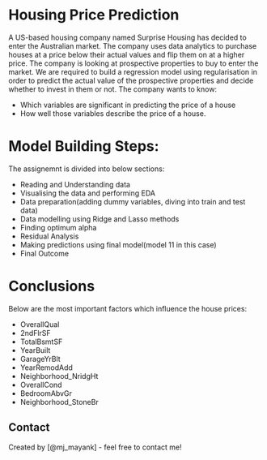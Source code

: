 # Housing Price Prediction
A US-based housing company named Surprise Housing has decided to enter the Australian market. The company uses data analytics to purchase houses at a price below their actual values and flip them on at a higher price. The company is looking at prospective properties to buy to enter the market. We are required to build a regression model using regularisation in order to predict the actual value of the prospective properties and decide whether to invest in them or not.
The company wants to know:
  - Which variables are significant in predicting the price of a house
  - How well those variables describe the price of a house.

<!-- You can include any other section that is pertinent to your problem -->

# Model Building Steps:
The assignemnt is divided into below sections:
  - Reading and Understanding data
  - Visualising the data and performing EDA
  - Data preparation(adding dummy variables, diving into train and test data)
  - Data modelling using Ridge and Lasso methods
  - Finding optimum alpha
  - Residual Analysis
  - Making predictions using final model(model 11 in this case)
  - Final Outcome

<!-- You don't have to answer all the questions - just the ones relevant to your project. -->

# Conclusions
Below are the most important factors which influence the house prices:
- OverallQual
- 2ndFlrSF
- TotalBsmtSF
- YearBuilt
- GarageYrBlt
- YearRemodAdd
- Neighborhood_NridgHt
- OverallCond
- BedroomAbvGr
- Neighborhood_StoneBr

<!-- You don't have to answer all the questions - just the ones relevant to your project. -->


<!-- As the libraries versions keep on changing, it is recommended to mention the version of library used in this project -->

## Contact
Created by [@mj_mayank] - feel free to contact me!


<!-- Optional -->
<!-- ## License -->
<!-- This project is open source and available under the [... License](). -->

<!-- You don't have to include all sections - just the one's relevant to your project -->
